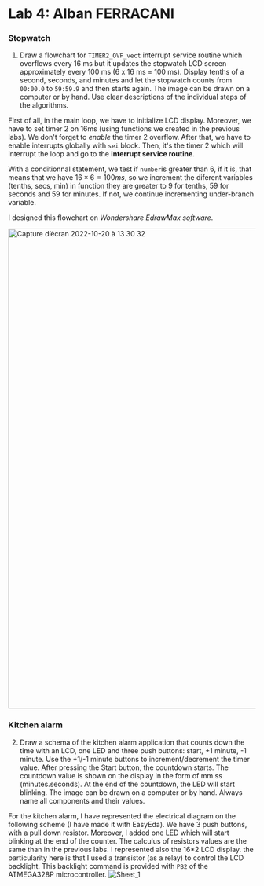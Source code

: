 # Lab 4: Alban FERRACANI

### Stopwatch

1. Draw a flowchart for `TIMER2_OVF_vect` interrupt service routine which overflows every 16&nbsp;ms but it updates the stopwatch LCD screen approximately every 100&nbsp;ms (6 x 16&nbsp;ms = 100&nbsp;ms). Display tenths of a second, seconds, and minutes and let the stopwatch counts from `00:00.0` to `59:59.9` and then starts again. The image can be drawn on a computer or by hand. Use clear descriptions of the individual steps of the algorithms.

First of all, in the main loop, we have to initialize LCD display. Moreover, we have to set timer 2 on 16ms (using functions we created in the previous labs). We don't forget to *enable* the timer 2 overflow. After that, we have to enable interrupts globally with `sei` block. Then, it's the timer 2 which will interrupt the loop and go to the **interrupt service routine**. 

With a conditionnal statement, we test if `number`is greater than 6, if it is, that means that we have $16\times 6 = 100ms$, so we increment the diferent variables (tenths, secs, min) in function they are greater to 9 for tenths, 59 for seconds and 59 for minutes. If not, we continue incrementing under-branch variable. 

I designed this flowchart on *Wondershare EdrawMax software*. 

<img width="978" alt="Capture d’écran 2022-10-20 à 13 30 32" src="https://user-images.githubusercontent.com/114081879/196937044-2793dfd4-fa65-4596-8788-4fd83d16f2c8.png">



### Kitchen alarm

2. Draw a schema of the kitchen alarm application that counts down the time with an LCD, one LED and three push buttons: start, +1 minute, -1 minute. Use the +1/-1 minute buttons to increment/decrement the timer value. After pressing the Start button, the countdown starts. The countdown value is shown on the display in the form of mm.ss (minutes.seconds). At the end of the countdown, the LED will start blinking. The image can be drawn on a computer or by hand. Always name all components and their values.

For the kitchen alarm, I have represented the electrical diagram on the following scheme (I have made it with EasyEda). We have 3 push buttons, with a pull down resistor. Moreover, I added one LED which will start blinking at the end of the counter. The calculus of resistors values are the same than in the previous labs. I represented also the 16*2 LCD display. the particularity here is that I used a transistor (as a relay) to control the LCD backlight. This backlight command is provided with `PB2` of the ATMEGA328P microcontroller. 
  ![Sheet_1](https://user-images.githubusercontent.com/114081879/196925510-eedbc530-bb83-4efd-9dfc-e487e89c82b2.svg)
